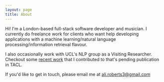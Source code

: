 ```yaml
---
layout: page
title: About
---
```


Hi! I'm a London-based full-stack software developer and musician. I currently do freelance work for clients who want help developing applications with a machine learning/natural language processing/information retrieval flavour.

I also occasionally work with UCL's NLP group as a Visiting Researcher. Checkout some [recent work](https://arxiv.org/pdf/2002.00293.pdf) that I contributed to that's pending publication in TACL.

If you'd like to get in touch, please email me at <ali.roberts3@gmail.com>
